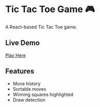 # Tic Tac Toe Game 🎮

A React-based Tic Tac Toe game.

## Live Demo
[Play Here](https://harsh-wardhan26.github.io/tic-tac-toe)

## Features
- Move history
- Sortable moves
- Winning squares highlighted
- Draw detection
